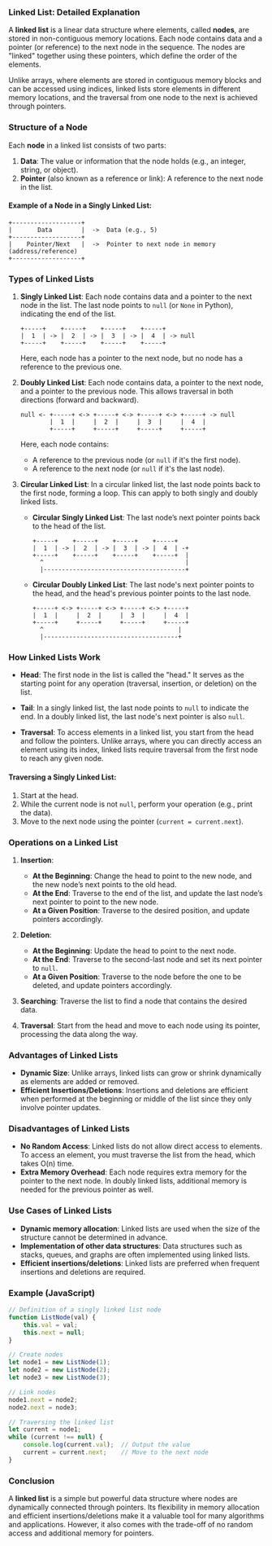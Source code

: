 ### Linked List: Detailed Explanation

A **linked list** is a linear data structure where elements, called **nodes**, are stored in non-contiguous memory locations. Each node contains data and a pointer (or reference) to the next node in the sequence. The nodes are "linked" together using these pointers, which define the order of the elements.

Unlike arrays, where elements are stored in contiguous memory blocks and can be accessed using indices, linked lists store elements in different memory locations, and the traversal from one node to the next is achieved through pointers.

### Structure of a Node

Each **node** in a linked list consists of two parts:
1. **Data**: The value or information that the node holds (e.g., an integer, string, or object).
2. **Pointer** (also known as a reference or link): A reference to the next node in the list.

#### Example of a Node in a Singly Linked List:

```plaintext
+-------------------+
|       Data        |  ->  Data (e.g., 5)
+-------------------+
|    Pointer/Next   |  ->  Pointer to next node in memory (address/reference)
+-------------------+
```

### Types of Linked Lists

1. **Singly Linked List**: Each node contains data and a pointer to the next node in the list. The last node points to `null` (or `None` in Python), indicating the end of the list.
   
   ```plaintext
   +-----+    +-----+    +-----+    +-----+
   |  1  | -> |  2  | -> |  3  | -> |  4  | -> null
   +-----+    +-----+    +-----+    +-----+
   ```

   Here, each node has a pointer to the next node, but no node has a reference to the previous one.

2. **Doubly Linked List**: Each node contains data, a pointer to the next node, and a pointer to the previous node. This allows traversal in both directions (forward and backward).

   ```plaintext
   null <- +-----+ <-> +-----+ <-> +-----+ <-> +-----+ -> null
           |  1  |     |  2  |     |  3  |     |  4  |
           +-----+     +-----+     +-----+     +-----+
   ```

   Here, each node contains:
   - A reference to the previous node (or `null` if it's the first node).
   - A reference to the next node (or `null` if it's the last node).

3. **Circular Linked List**: In a circular linked list, the last node points back to the first node, forming a loop. This can apply to both singly and doubly linked lists.

   - **Circular Singly Linked List**: The last node’s next pointer points back to the head of the list.
   
     ```plaintext
     +-----+    +-----+    +-----+    +-----+
     |  1  | -> |  2  | -> |  3  | -> |  4  | -+
     +-----+    +-----+    +-----+    +-----+  |
       ^                                       |
       |---------------------------------------+
     ```

   - **Circular Doubly Linked List**: The last node's next pointer points to the head, and the head's previous pointer points to the last node.
   
     ```plaintext
     +-----+ <-> +-----+ <-> +-----+ <-> +-----+
     |  1  |     |  2  |     |  3  |     |  4  |
     +-----+     +-----+     +-----+     +-----+
       ^                                     |
       |-------------------------------------+
     ```

### How Linked Lists Work

- **Head**: The first node in the list is called the "head." It serves as the starting point for any operation (traversal, insertion, or deletion) on the list.
  
- **Tail**: In a singly linked list, the last node points to `null` to indicate the end. In a doubly linked list, the last node's next pointer is also `null`.

- **Traversal**: To access elements in a linked list, you start from the head and follow the pointers. Unlike arrays, where you can directly access an element using its index, linked lists require traversal from the first node to reach any given node.

#### Traversing a Singly Linked List:

1. Start at the head.
2. While the current node is not `null`, perform your operation (e.g., print the data).
3. Move to the next node using the pointer (`current = current.next`).

### Operations on a Linked List

1. **Insertion**:
   - **At the Beginning**: Change the head to point to the new node, and the new node’s next points to the old head.
   - **At the End**: Traverse to the end of the list, and update the last node’s next pointer to point to the new node.
   - **At a Given Position**: Traverse to the desired position, and update pointers accordingly.

2. **Deletion**:
   - **At the Beginning**: Update the head to point to the next node.
   - **At the End**: Traverse to the second-last node and set its next pointer to `null`.
   - **At a Given Position**: Traverse to the node before the one to be deleted, and update pointers accordingly.

3. **Searching**: Traverse the list to find a node that contains the desired data.

4. **Traversal**: Start from the head and move to each node using its pointer, processing the data along the way.

### Advantages of Linked Lists

- **Dynamic Size**: Unlike arrays, linked lists can grow or shrink dynamically as elements are added or removed.
- **Efficient Insertions/Deletions**: Insertions and deletions are efficient when performed at the beginning or middle of the list since they only involve pointer updates.

### Disadvantages of Linked Lists

- **No Random Access**: Linked lists do not allow direct access to elements. To access an element, you must traverse the list from the head, which takes O(n) time.
- **Extra Memory Overhead**: Each node requires extra memory for the pointer to the next node. In doubly linked lists, additional memory is needed for the previous pointer as well.

### Use Cases of Linked Lists

- **Dynamic memory allocation**: Linked lists are used when the size of the structure cannot be determined in advance.
- **Implementation of other data structures**: Data structures such as stacks, queues, and graphs are often implemented using linked lists.
- **Efficient insertions/deletions**: Linked lists are preferred when frequent insertions and deletions are required.

### Example (JavaScript)

```javascript
// Definition of a singly linked list node
function ListNode(val) {
    this.val = val;
    this.next = null;
}

// Create nodes
let node1 = new ListNode(1);
let node2 = new ListNode(2);
let node3 = new ListNode(3);

// Link nodes
node1.next = node2;
node2.next = node3;

// Traversing the linked list
let current = node1;
while (current !== null) {
    console.log(current.val);  // Output the value
    current = current.next;    // Move to the next node
}
```

### Conclusion

A **linked list** is a simple but powerful data structure where nodes are dynamically connected through pointers. Its flexibility in memory allocation and efficient insertions/deletions make it a valuable tool for many algorithms and applications. However, it also comes with the trade-off of no random access and additional memory for pointers.